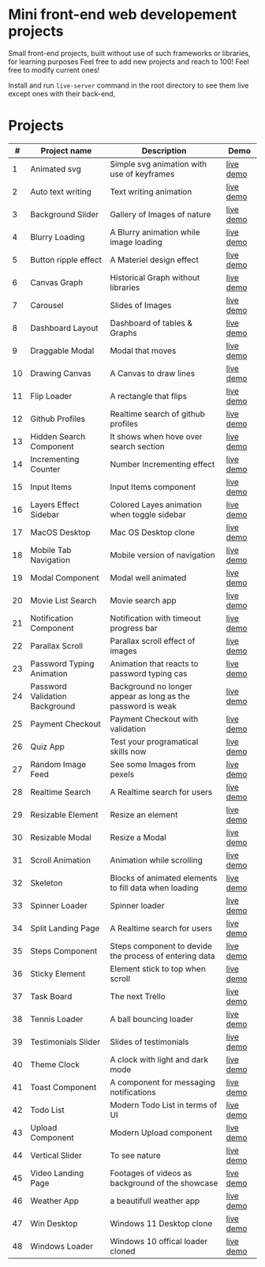 # Mini front-end web developement projects

Small front-end projects, built without use of such frameworks or libraries, for learning purposes
Feel free to add new projects and reach to 100!
Feel free to modify current ones!

Install and run `live-server` command in the root directory to see them live except ones with their back-end,


# Projects

|#|Project name | Description  | Demo |
--- | --- | --- | ---|
|1|Animated svg|Simple svg animation with use of keyframes|[live demo](https://50-mini-projects-xi.vercel.app/animated-svg)|
|2|Auto text writing|Text writing animation|[live demo](https://50-mini-projects-xi.vercel.app/auto-text-writing)|
|3|Background Slider|Gallery of Images of nature|[live demo](https://50-mini-projects-xi.vercel.app/background-slider)|
|4|Blurry Loading|A Blurry animation while image loading|[live demo](https://50-mini-projects-xi.vercel.app/blurry-loading)|
|5|Button ripple effect|A Materiel design effect|[live demo](https://50-mini-projects-xi.vercel.app/button-ripple-effect)|
|6|Canvas Graph|Historical Graph without libraries|[live demo](https://50-mini-projects-xi.vercel.app/canvas-graph)|
|7|Carousel|Slides of Images|[live demo](https://50-mini-projects-xi.vercel.app/carousel)|
|8|Dashboard Layout|Dashboard of tables & Graphs|[live demo](https://50-mini-projects-xi.vercel.app/dashboard-layout)|
|9|Draggable Modal|Modal that moves|[live demo](https://50-mini-projects-xi.vercel.app/draggable-modal)|
|10|Drawing Canvas|A Canvas to draw lines|[live demo](https://50-mini-projects-xi.vercel.app/drawing-canvas)|
|11|Flip Loader|A rectangle that flips|[live demo](https://50-mini-projects-xi.vercel.app/flip-loader)|
|12|Github Profiles|Realtime search of github profiles|[live demo](https://50-mini-projects-xi.vercel.app/github-profiles)|
|13|Hidden Search Component|It shows when hove over search section|[live demo](https://50-mini-projects-xi.vercel.app/hidden-search-component)|
|14|Incrementing Counter|Number Incrementing effect|[live demo](https://50-mini-projects-xi.vercel.app/incrementing-counter)|
|15|Input Items|Input Items component|[live demo](https://50-mini-projects-xi.vercel.app/input-items)|
|16|Layers Effect Sidebar|Colored Layes animation when toggle sidebar|[live demo](https://50-mini-projects-xi.vercel.app/layers-effect-sidebar)|
|17|MacOS Desktop|Mac OS Desktop clone|[live demo](https://50-mini-projects-xi.vercel.app/macos-desktop)|
|18|Mobile Tab Navigation|Mobile version of navigation|[live demo](https://50-mini-projects-xi.vercel.app/mobile-tab-navigation)|
|19|Modal Component|Modal well animated|[live demo](https://50-mini-projects-xi.vercel.app/modal-component)|
|20|Movie List Search|Movie search app|[live demo](https://50-mini-projects-xi.vercel.app/movie-list-search)|
|21|Notification Component|Notification with timeout progress bar|[live demo](https://50-mini-projects-xi.vercel.app/notification-component)|
|22|Parallax Scroll|Parallax scroll effect of images|[live demo](https://50-mini-projects-xi.vercel.app/parallax-scroll)|
|23|Password Typing Animation|Animation that reacts to password typing cas|[live demo](https://50-mini-projects-xi.vercel.app/password-typing-animation)|
|24|Password Validation Background|Background no longer appear as long as the password is weak|[live demo](https://50-mini-projects-xi.vercel.app/password-validation-background)|
|25|Payment Checkout|Payment Checkout with validation|[live demo](https://50-mini-projects-xi.vercel.app/payment-checkout)|
|26|Quiz App|Test your programatical skills now|[live demo](https://50-mini-projects-xi.vercel.app/quiz-app)|
|27|Random Image Feed|See some Images from pexels|[live demo](https://50-mini-projects-xi.vercel.app/random-image-feed)|
|28|Realtime Search|A Realtime search for users|[live demo](https://50-mini-projects-xi.vercel.app/realtime-search)|
|29|Resizable Element|Resize an element|[live demo](https://50-mini-projects-xi.vercel.app/resizable-element)|
|30|Resizable Modal|Resize a Modal|[live demo](https://50-mini-projects-xi.vercel.app/resizable-modal)|
|31|Scroll Animation|Animation while scrolling|[live demo](https://50-mini-projects-xi.vercel.app/scroll-animation)|
|32|Skeleton|Blocks of animated elements to fill data when loading|[live demo](https://50-mini-projects-xi.vercel.app/skeleton)|
|33|Spinner Loader|Spinner loader|[live demo](https://50-mini-projects-xi.vercel.app/spinner-loader)|
|34|Split Landing Page|A Realtime search for users|[live demo](https://50-mini-projects-xi.vercel.app/split-landingpage)|
|35|Steps Component|Steps component to devide the process of entering data|[live demo](https://50-mini-projects-xi.vercel.app/steps-component)|
|36|Sticky Element|Element stick to top when scroll|[live demo](https://50-mini-projects-xi.vercel.app/sticky-element)|
|37|Task Board|The next Trello|[live demo](https://50-mini-projects-xi.vercel.app/task-board)|
|38|Tennis Loader|A ball bouncing loader|[live demo](https://50-mini-projects-xi.vercel.app/tennis-loader)|
|39|Testimonials Slider|Slides of testimonials|[live demo](https://50-mini-projects-xi.vercel.app/testimonials-slider)|
|40|Theme Clock|A clock with light and dark mode|[live demo](https://50-mini-projects-xi.vercel.app/theme-clock)|
|41|Toast Component|A component for messaging notifications|[live demo](https://50-mini-projects-xi.vercel.app/toast-component)|
|42|Todo List|Modern Todo List in terms of UI|[live demo](https://50-mini-projects-xi.vercel.app/todo-list)|
|43|Upload Component|Modern Upload component|[live demo](https://50-mini-projects-xi.vercel.app/upload-component)|
|44|Vertical Slider|To see nature|[live demo](https://50-mini-projects-xi.vercel.app/vertical-slider)|
|45|Video Landing Page|Footages of videos as background of the showcase|[live demo](https://50-mini-projects-xi.vercel.app/video-landingpage)|
|46|Weather App|a beautifull weather app|[live demo](https://50-mini-projects-xi.vercel.app/weather-app)|
|47|Win Desktop|Windows 11 Desktop clone|[live demo](https://50-mini-projects-xi.vercel.app/win-desktop)|
|48|Windows Loader|Windows 10 offical loader cloned|[live demo](https://50-mini-projects-xi.vercel.app/windows-loader)|
